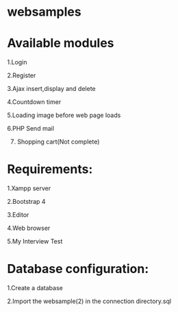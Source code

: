 # websamples
Available modules
==================

1.Login

2.Register

3.Ajax insert,display and delete

4.Countdown timer

5.Loading image before web page loads

6.PHP Send mail

7. Shopping cart(Not complete)


Requirements:
=============

1.Xampp server

2.Bootstrap 4

3.Editor

4.Web browser

5.My Interview Test

Database configuration:
=======================

1.Create a database

2.Import the websample(2) in the connection directory.sql

